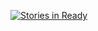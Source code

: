 [![Stories in Ready](https://badge.waffle.io/davschne/giftr.png?label=ready&title=Ready)](https://waffle.io/davschne/giftr)
